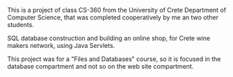 This is a project of class CS-360 from the University of Crete Department of Computer Science, that was completed cooperatively by me an two other students.

SQL database construction and building an online shop, for Crete wine makers network, using Java Servlets.

This project was for a "Files and Databases" course, so it is focused in the database compartment and not so on the web site compartment.
